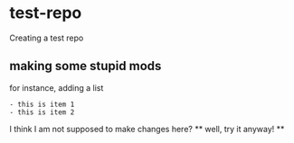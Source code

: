 test-repo
=========

Creating a test repo


## making some stupid mods

for instance, adding a list

	- this is item 1
	- this is item 2

I think I am not supposed to make changes here?
** well, try it anyway! ** 

